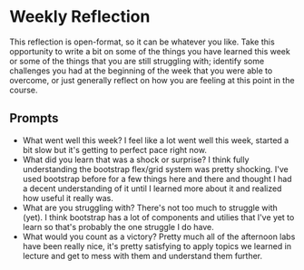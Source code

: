# Weekly Reflection
This reflection is open-format, so it can be whatever you like. Take this opportunity to write a bit on some of the things you have learned this week or some of the things that you are still struggling with; identify some challenges you had at the beginning of the week that you were able to overcome, or just generally reflect on how you are feeling at this point in the course.

## Prompts
- What went well this week?
    I feel like a lot went well this week, started a bit slow but it's getting to perfect pace right now.
- What did you learn that was a shock or surprise?
    I think fully understanding the bootstrap flex/grid system was pretty shocking. I've used bootstrap before for a few things here and there and thought I had a decent understanding of it until I learned more about it and realized how useful it really was.
- What are you struggling with?
    There's not too much to struggle with (yet). I think bootstrap has a lot of components and utilies that I've yet to learn so that's probably the one struggle I do have.
- What would you count as a victory?
    Pretty much all of the afternoon labs have been really nice, it's pretty satisfying to apply topics we learned in lecture and get to mess with them and understand them further.
